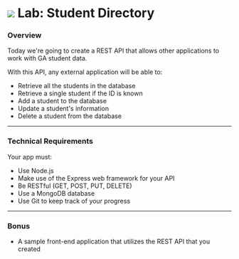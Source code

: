 # ![](https://ga-dash.s3.amazonaws.com/production/assets/logo-9f88ae6c9c3871690e33280fcf557f33.png) Lab: Student Directory

### Overview

Today we're going to create a REST API that allows other applications to work with GA student data. 

With this API, any external application will be able to: 

- Retrieve all the students in the database 
- Retrieve a single student if the ID is known 
- Add a student to the database 
- Update a student's information 
- Delete a student from the database 

---

### Technical Requirements

Your app must:

- Use Node.js
- Make use of the Express web framework for your API 
- Be RESTful (GET, POST, PUT, DELETE)
- Use a MongoDB database 
- Use Git to keep track of your progress

---

### Bonus

* A sample front-end application that utilizes the REST API that you created 
